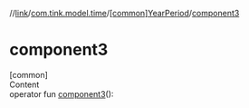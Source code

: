 //[link](../../index.md)/[com.tink.model.time](../index.md)/[[common]YearPeriod](index.md)/[component3](component3.md)



# component3  
[common]  
Content  
operator fun [component3](component3.md)(): <ERROR CLASS>  



